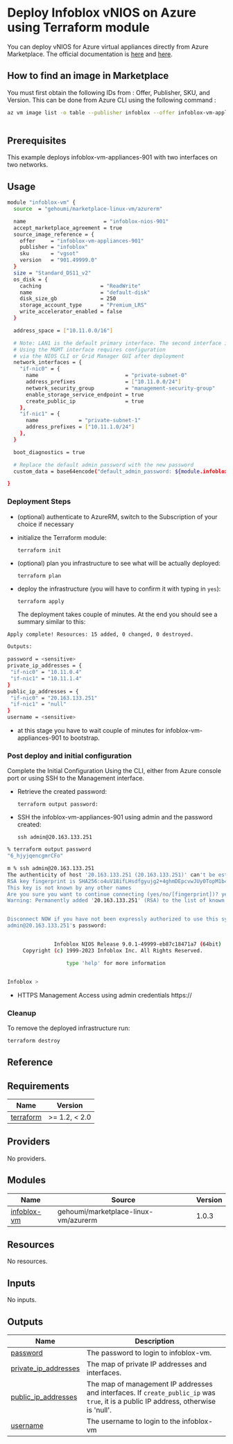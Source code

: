 # Deploy Infoblox vNIOS on Azure using Terraform module

You can deploy vNIOS for Azure virtual appliances directly from Azure Marketplace. The official documentation is [here](https://docs.infoblox.com/space/vniosazure/37486729/Deploying+vNIOS+for+Azure+from+the+Marketplace) and [here](https://insights.infoblox.com/resources-deployment-guides/infoblox-deployment-guide-infoblox-vnios-for-microsoft-azure).


##  How to find an image in Marketplace

You must first obtain the following IDs from : Offer, Publisher, SKU, and Version. 
This can be done from Azure CLI using the following command  :

```bash
az vm image list -o table --publisher infoblox --offer infoblox-vm-appliances-901 --all
  
```

## Prerequisites

This example deploys infoblox-vm-appliances-901 with two interfaces on two networks.

## Usage

```bash
module "infoblox-vm" {
  source  = "gehoumi/marketplace-linux-vm/azurerm"

  name                         = "infoblox-nios-901"
  accept_marketplace_agreement = true
  source_image_reference = {
    offer     = "infoblox-vm-appliances-901"
    publisher = "infoblox"
    sku       = "vgsot"
    version   = "901.49999.0"
  }
  size = "Standard_DS11_v2"
  os_disk = {
    caching                   = "ReadWrite"
    name                      = "default-disk"
    disk_size_gb              = 250
    storage_account_type      = "Premium_LRS"
    write_accelerator_enabled = false
  }

  address_space = ["10.11.0.0/16"]

  # Note: LAN1 is the default primary interface. The second interface is MGMT. 
  # Using the MGMT interface requires configuration
  # via the NIOS CLI or Grid Manager GUI after deployment
  network_interfaces = {
    "if-nic0" = {
      name                            = "private-subnet-0"
      address_prefixes                = ["10.11.0.0/24"]
      network_security_group          = "management-security-group"
      enable_storage_service_endpoint = true
      create_public_ip                = true
    },
    "if-nic1" = {
      name             = "private-subnet-1"
      address_prefixes = ["10.11.1.0/24"]
    },
  }

  boot_diagnostics = true

  # Replace the default admin password with the new password
  custom_data = base64encode("default_admin_password: ${module.infoblox-vm.password}\n")

}
```

### Deployment Steps

* (optional) authenticate to AzureRM, switch to the Subscription of your choice if necessary
* initialize the Terraform module:

      terraform init

* (optional) plan you infrastructure to see what will be actually deployed:

      terraform plan

* deploy the infrastructure (you will have to confirm it with typing in `yes`):

      terraform apply

  The deployment takes couple of minutes. At the end you should see a summary similar to this:

 ```bash
Apply complete! Resources: 15 added, 0 changed, 0 destroyed.

Outputs:

password = <sensitive>
private_ip_addresses = {
  "if-nic0" = "10.11.0.4"
  "if-nic1" = "10.11.1.4"
}
public_ip_addresses = {
  "if-nic0" = "20.163.133.251"
  "if-nic1" = "null"
}
username = <sensitive>

 ```

* at this stage you have to wait couple of minutes for infoblox-vm-appliances-901 to bootstrap.

### Post deploy and initial configuration

Complete the Initial Configuration Using the CLI, either from Azure console port or using SSH to the Management interface. 

* Retrieve the created password:

      terraform output password:
    

* SSH the infoblox-vm-appliances-901 using admin and the password created:

      ssh admin@20.163.133.251

```bash
% terraform output password
"6_hjyjqencgmrCFo"

m % ssh admin@20.163.133.251
The authenticity of host '20.163.133.251 (20.163.133.251)' can't be established.
RSA key fingerprint is SHA256:o4uV18ifLHsdfgyujg2+4ghmDEpcvwJUy0TopM1b4.
This key is not known by any other names
Are you sure you want to continue connecting (yes/no/[fingerprint])? yes
Warning: Permanently added '20.163.133.251' (RSA) to the list of known hosts.


Disconnect NOW if you have not been expressly authorized to use this system.
admin@20.163.133.251's password: 


               Infoblox NIOS Release 9.0.1-49999-eb87c18471a7 (64bit)
     Copyright (c) 1999-2023 Infoblox Inc. All Rights Reserved.

                   type 'help' for more information


Infoblox > 

```

* HTTPS Management Access using admin credentials
    https://<management public ip>

### Cleanup

To remove the deployed infrastructure run:

```sh
terraform destroy
```

## Reference
<!-- BEGINNING OF PRE-COMMIT-TERRAFORM DOCS HOOK -->
## Requirements

| Name | Version |
|------|---------|
| <a name="requirement_terraform"></a> [terraform](#requirement\_terraform) | >= 1.2, < 2.0 |

## Providers

No providers.

## Modules

| Name | Source | Version |
|------|--------|---------|
| <a name="module_infoblox-vm"></a> [infoblox-vm](#module\_infoblox-vm) | gehoumi/marketplace-linux-vm/azurerm | 1.0.3 |

## Resources

No resources.

## Inputs

No inputs.

## Outputs

| Name | Description |
|------|-------------|
| <a name="output_password"></a> [password](#output\_password) | The password to login to infoblox-vm. |
| <a name="output_private_ip_addresses"></a> [private\_ip\_addresses](#output\_private\_ip\_addresses) | The map of private IP addresses and interfaces. |
| <a name="output_public_ip_addresses"></a> [public\_ip\_addresses](#output\_public\_ip\_addresses) | The map of management IP addresses and interfaces. If `create_public_ip` was `true`, it is a public IP address, otherwise is 'null'. |
| <a name="output_username"></a> [username](#output\_username) | The username to login to the infoblox-vm |
<!-- END OF PRE-COMMIT-TERRAFORM DOCS HOOK -->
